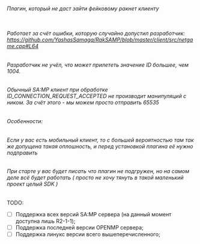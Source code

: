 ###### Плагин, который не даст зайти фейковому ракнет клиенту <br><br>
###### Работает за счёт ошибки, которую случайно допустил разработчик: https://github.com/YashasSamaga/RakSAMP/blob/master/client/src/netgame.cpp#L64
###### Разработчик не учёл, что может прилететь значение ID большее, чем 1004.
###### Обычный SA:MP клиент при обработке ID_CONNECTION_REQUEST_ACCEPTED не производит манипуляций с ником. За счёт этого - мы можем просто отправить 65535

###### Особенности:

###### Если у вас есть мобильный клиент, то с большей вероятностью там так же допущена такая оплошность, и перед установкой плагина её нужно подправить
###### При старте у вас будет писать что плагин не подгружен, но на самом деле всё будет работать ( просто не хочу тянуть в такой маленький проект целый SDK )

TODO:
- [ ] Поддержка всех версий SA:MP сервера (на данный момент доступна лишь R2-1-1);
- [ ] Поддержка последней версии OPENMP сервера;
- [ ] Поддержка линукс версии всего вышеперечисленного;
